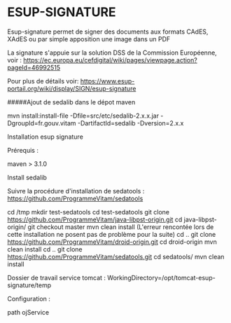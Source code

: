ESUP-SIGNATURE
==============

Esup-signature permet de signer des documents aux formats CAdES, XAdES ou par simple apposition une image dans un PDF

La signature s'appuie sur la solution DSS de la Commission Européenne, voir :
https://ec.europa.eu/cefdigital/wiki/pages/viewpage.action?pageId=46992515

Pour plus de détails voir:
https://www.esup-portail.org/wiki/display/SIGN/esup-signature

#####Ajout de sedalib dans le dépot maven

mvn install:install-file -Dfile=src/etc/sedalib-2.x.x.jar -DgroupId=fr.gouv.vitam -DartifactId=sedalib -Dversion=2.x.x

Installation esup signature

Prérequis :

maven > 3.1.0

Install sedalib

Suivre la procédure d'installation de sedatools : https://github.com/ProgrammeVitam/sedatools

cd /tmp
mkdir test-sedatools
cd test-sedatools
git clone https://github.com/ProgrammeVitam/java-libpst-origin.git
cd java-libpst-origin/
git checkout master
mvn clean install
(L'erreur rencontée lors de cette installation ne posent pas de problème pour la suite)
cd ..
git clone https://github.com/ProgrammeVitam/droid-origin.git
cd droid-origin
mvn clean install
cd ..
git clone https://github.com/ProgrammeVitam/sedatools.git
cd sedatools/
mvn clean install

Dossier de travail service tomcat : WorkingDirectory=/opt/tomcat-esup-signature/temp

Configuration :

path ojService